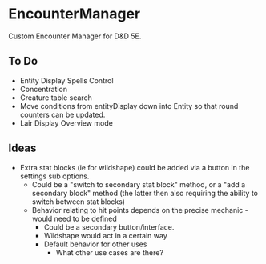 # EncounterManager

Custom Encounter Manager for D&D 5E.

## To Do

- Entity Display Spells Control
- Concentration
- Creature table search
- Move conditions from entityDisplay down into Entity so that round counters can be updated.
- Lair Display Overview mode

## Ideas

- Extra stat blocks (ie for wildshape) could be added via a button in the settings sub options.
    - Could be a "switch to secondary stat block" method, or a "add a secondary block" method (the latter then also requiring the ability to switch between stat blocks)
    - Behavior relating to hit points depends on the precise mechanic - would need to be defined
        - Could be a secondary button/interface.
        - Wildshape would act in a certain way
        - Default behavior for other uses
            - What other use cases are there?
